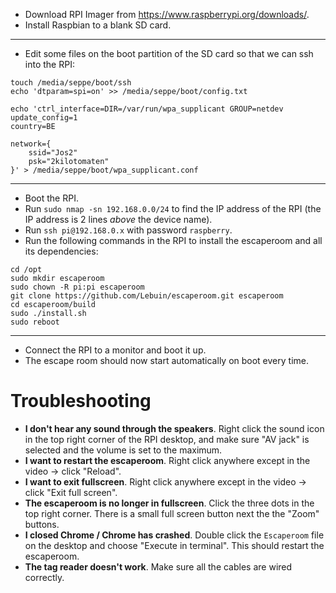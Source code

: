 * Download RPI Imager from https://www.raspberrypi.org/downloads/.
* Install Raspbian to a blank SD card.

---

* Edit some files on the boot partition of the SD card so that we can ssh into the RPI:


```
touch /media/seppe/boot/ssh
echo 'dtparam=spi=on' >> /media/seppe/boot/config.txt

echo 'ctrl_interface=DIR=/var/run/wpa_supplicant GROUP=netdev
update_config=1
country=BE

network={
    ssid="Jos2"
    psk="2kilotomaten"
}' > /media/seppe/boot/wpa_supplicant.conf
```

---

* Boot the RPI.
* Run `sudo nmap -sn 192.168.0.0/24` to find the IP address of the RPI (the IP address is 2 lines *above* the device name).
* Run `ssh pi@192.168.0.x` with password `raspberry`.
* Run the following commands in the RPI to install the escaperoom and all its dependencies:

```
cd /opt
sudo mkdir escaperoom
sudo chown -R pi:pi escaperoom
git clone https://github.com/Lebuin/escaperoom.git escaperoom
cd escaperoom/build
sudo ./install.sh
sudo reboot
```

---

* Connect the RPI to a monitor and boot it up.
* The escape room should now start automatically on boot every time.



# Troubleshooting

* **I don't hear any sound through the speakers**. Right click the sound icon in the top right corner of the RPI desktop, and make sure "AV jack" is selected and the volume is set to the maximum.
* **I want to restart the escaperoom**. Right click anywhere except in the video -> click "Reload".
* **I want to exit fullscreen**. Right click anywhere except in the video -> click "Exit full screen".
* **The escaperoom is no longer in fullscreen**. Click the three dots in the top right corner. There is a small full screen button next the the "Zoom" buttons.
* **I closed Chrome / Chrome has crashed**. Double click the `Escaperoom` file on the desktop and choose "Execute in terminal". This should restart the escaperoom.
* **The tag reader doesn't work**. Make sure all the cables are wired correctly.
